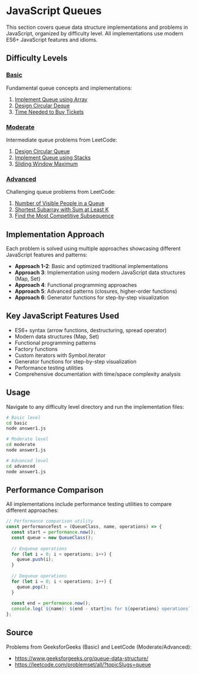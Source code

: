 # JavaScript Queues

This section covers queue data structure implementations and problems in JavaScript, organized by difficulty level. All implementations use modern ES6+ JavaScript features and idioms.

## Difficulty Levels

### [Basic](basic/)

Fundamental queue concepts and implementations:

1. [Implement Queue using Array](basic/question1.txt)
2. [Design Circular Deque](basic/question2.txt)
3. [Time Needed to Buy Tickets](basic/question3.txt)

### [Moderate](moderate/)

Intermediate queue problems from LeetCode:

1. [Design Circular Queue](moderate/question1.txt)
2. [Implement Queue using Stacks](moderate/question2.txt)
3. [Sliding Window Maximum](moderate/question3.txt)

### [Advanced](advanced/)

Challenging queue problems from LeetCode:

1. [Number of Visible People in a Queue](advanced/question1.txt)
2. [Shortest Subarray with Sum at Least K](advanced/question2.txt)
3. [Find the Most Competitive Subsequence](advanced/question3.txt)

## Implementation Approach

Each problem is solved using multiple approaches showcasing different JavaScript features and patterns:

- **Approach 1-2**: Basic and optimized traditional implementations
- **Approach 3**: Implementation using modern JavaScript data structures (Map, Set)
- **Approach 4**: Functional programming approaches
- **Approach 5**: Advanced patterns (closures, higher-order functions)
- **Approach 6**: Generator functions for step-by-step visualization

## Key JavaScript Features Used

- ES6+ syntax (arrow functions, destructuring, spread operator)
- Modern data structures (Map, Set)
- Functional programming patterns
- Factory functions
- Custom iterators with Symbol.iterator
- Generator functions for step-by-step visualization
- Performance testing utilities
- Comprehensive documentation with time/space complexity analysis

## Usage

Navigate to any difficulty level directory and run the implementation files:

```bash
# Basic level
cd basic
node answer1.js

# Moderate level
cd moderate
node answer1.js

# Advanced level
cd advanced
node answer1.js
```

## Performance Comparison

All implementations include performance testing utilities to compare different approaches:

```javascript
// Performance comparison utility
const performanceTest = (QueueClass, name, operations) => {
  const start = performance.now();
  const queue = new QueueClass();
  
  // Enqueue operations
  for (let i = 0; i < operations; i++) {
    queue.push(i);
  }
  
  // Dequeue operations
  for (let i = 0; i < operations; i++) {
    queue.pop();
  }
  
  const end = performance.now();
  console.log(`${name}: ${end - start}ms for ${operations} operations`);
};
```

## Source

Problems from GeeksforGeeks (Basic) and LeetCode (Moderate/Advanced):
- https://www.geeksforgeeks.org/queue-data-structure/
- https://leetcode.com/problemset/all/?topicSlugs=queue
